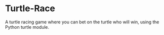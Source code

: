 # Turtle-Race
A turtle racing game where you can bet on the turtle who will win, using the Python turtle module. 
